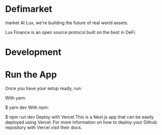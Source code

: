 # Defimarket
market
At Lux, we're building the future of real world assets.

Lux Finance is an open source protocol built on the best in DeFi.
# Development
# Run the App
Once you have your setup ready, run:

With yarn:

$ yarn dev
With npm:

$ npm run dev
Deploy with Vercel
This is a Next.js app that can be easily deployed using Vercel. For more information on how to deploy your Github repository with Vercel visit their docs.
